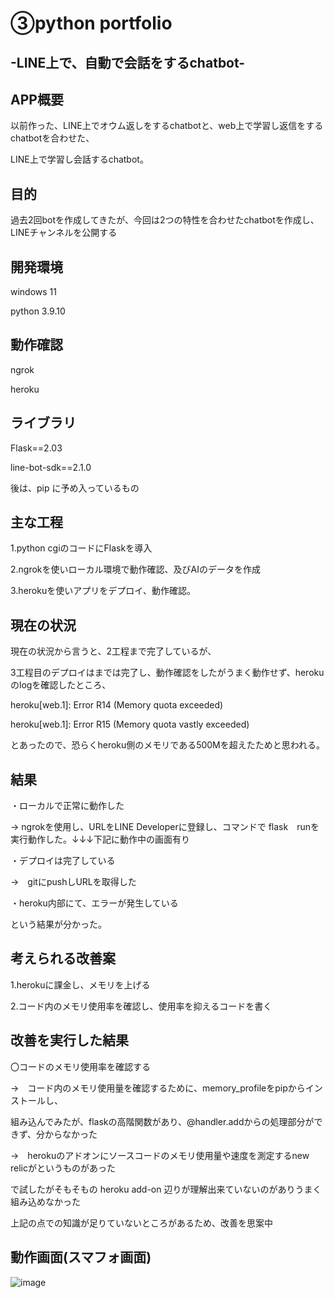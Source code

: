 # ③python portfolio

## -LINE上で、自動で会話をするchatbot-

## APP概要

以前作った、LINE上でオウム返しをするchatbotと、web上で学習し返信をするchatbotを合わせた、

LINE上で学習し会話するchatbot。



## 目的

過去2回botを作成してきたが、今回は2つの特性を合わせたchatbotを作成し、LINEチャンネルを公開する

## 開発環境

windows 11

python 3.9.10

## 動作確認

ngrok

heroku

## ライブラリ

Flask==2.03

line-bot-sdk==2.1.0

後は、pip に予め入っているもの

## 主な工程

1.python cgiのコードにFlaskを導入

2.ngrokを使いローカル環境で動作確認、及びAIのデータを作成

3.herokuを使いアプリをデプロイ、動作確認。

## 現在の状況

現在の状況から言うと、2工程まで完了しているが、

3工程目のデプロイはまでは完了し、動作確認をしたがうまく動作せず、herokuのlogを確認したところ、



heroku[web.1]: Error R14 (Memory quota exceeded)


heroku[web.1]: Error R15 (Memory quota vastly exceeded)



とあったので、恐らくheroku側のメモリである500Mを超えたためと思われる。

## 結果

・ローカルで正常に動作した

→ ngrokを使用し、URLをLINE Developerに登録し、コマンドで flask　runを実行動作した。↓↓↓下記に動作中の画面有り

・デプロイは完了している

→　gitにpushしURLを取得した

・heroku内部にて、エラーが発生している

という結果が分かった。

## 考えられる改善案

1.herokuに課金し、メモリを上げる

2.コード内のメモリ使用率を確認し、使用率を抑えるコードを書く

## 改善を実行した結果

〇コードのメモリ使用率を確認する

→　コード内のメモリ使用量を確認するために、memory_profileをpipからインストールし、

組み込んでみたが、flaskの高階関数があり、@handler.addからの処理部分ができず、分からなかった

→　herokuのアドオンにソースコードのメモリ使用量や速度を測定するnew relicがというものがあった

で試したがそもそもの heroku add-on 辺りが理解出来ていないのがありうまく組み込めなかった

上記の点での知識が足りていないところがあるため、改善を思案中


## 動作画面(スマフォ画面)
![image](https://github.com/tolafg/chatbot/blob/main/image/Screenshot_20220330_161048_jp.naver.line.android.jpg)

